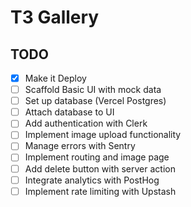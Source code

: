 # T3 Gallery

## TODO

- [x] Make it Deploy
- [ ] Scaffold Basic UI with mock data
- [ ] Set up database (Vercel Postgres)
- [ ] Attach database to UI
- [ ] Add authentication with Clerk
- [ ] Implement image upload functionality
- [ ] Manage errors with Sentry
- [ ] Implement routing and image page
- [ ] Add delete button with server action
- [ ] Integrate analytics with PostHog
- [ ] Implement rate limiting with Upstash
